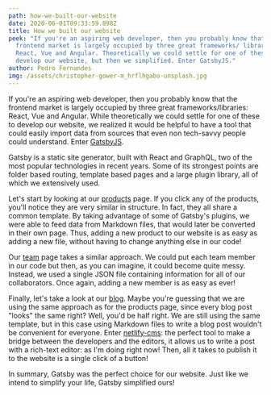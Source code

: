 ```yaml
---
path: how-we-built-our-website
date: 2020-06-01T09:33:59.898Z
title: How we built our website
peek: "If you're an aspiring web developer, then you probably know that the
  frontend market is largely occupied by three great frameworks/ libraries:
  React, Vue and Angular. Theoretically we could settle for one of these to
  develop our website, but then we simplified. Enter GatsbyJS."
author: Pedro Fernandes
img: /assets/christopher-gower-m_hrflhgabo-unsplash.jpg
---
```

If you're an aspiring web developer, then you probably know that the frontend market is largely occupied by three great frameworks/libraries: React, Vue and Angular. While theoretically we could settle for one of these to develop our website, we realized it would be helpful to have a tool that could easily import data from sources that even non tech-savvy people could understand. Enter [GatsbyJS](https://www.gatsbyjs.org/).

Gatsby is a static site generator, built with React and GraphQL, two of the most popular technologies in recent years. Some of its strongest points are folder based routing, template based pages and a large plugin library, all of which we extensively used.

Let's start by looking at our [products](https://simplify-lgp.tech/products/) page. If you click any of the products, you'll notice they are very similar in structure. In fact, they all share a common template. By taking advantage of some of Gatsby's plugins, we were able to feed data from Markdown files, that would later be converted in their own page. Thus, adding a new product to our website is as easy as adding a new file, without having to change anything else in our code!

Our [team](https://simplify-lgp.tech/team/) page takes a similar approach. We could put each team member in our code but then, as you can imagine, it could become quite messy. Instead, we used a single JSON file containing information for all of our collaborators. Once again, adding a new member is as easy as ever!

Finally, let's take a look at our [blog](https://simplify-lgp.tech/blog). Maybe you're guessing that we are using the same approach as for the products page, since every blog post "looks" the same right? Well, you'd be half right. We are still using the same template, but in this case using Markdown files to write a blog post wouldn't be convenient for everyone. Enter [netlify-cms](https://www.netlifycms.org/): the perfect tool to make a bridge between the developers and the editors, it allows us to write a post with a rich-text editor: as I'm doing right now! Then, all it takes to publish it to the website is a single click of a button!

In summary, Gatsby was the perfect choice for our website. Just like we intend to simplify your life, Gatsby simplified ours!